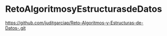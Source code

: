 # RetoAlgoritmosyEstructurasdeDatos
https://github.com/juditgarciap/Reto-Algoritmos-y-Estructuras-de-Datos-.git
